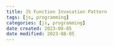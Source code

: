 ```yaml
---
title: JS Function Invocation Pattern
tags: [js, programming]
categories: [js, programming]
date created: 2023-08-05
date modified: 2023-08-05
---
```

